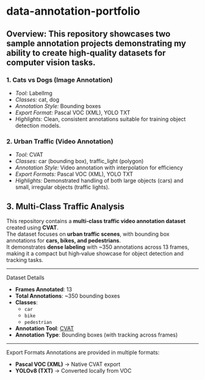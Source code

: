 # data-annotation-portfolio
## Overview: This repository showcases two sample annotation projects demonstrating my ability to create high‑quality datasets for computer vision tasks.
### 1. Cats vs Dogs (Image Annotation)
- *Tool:* LabelImg  
- *Classes:* cat, dog  
- *Annotation Style:* Bounding boxes  
- *Export Format:* Pascal VOC (XML), YOLO TXT
- *Highlights:* Clean, consistent annotations suitable for training object detection models.
### 2. Urban Traffic (Video Annotation)
- *Tool:* CVAT  
- *Classes:* car (bounding box), traffic_light (polygon)  
- *Annotation Style:* Video annotation with interpolation for efficiency  
- *Export Formats:* Pascal VOC (XML), YOLO TXT  
- *Highlights:* Demonstrated handling of both large objects (cars) and small, irregular objects (traffic lights).

## 3. Multi-Class Traffic Analysis
This repository contains a **multi‑class traffic video annotation dataset** created using **CVAT**.  
The dataset focuses on **urban traffic scenes**, with bounding box annotations for **cars, bikes, and pedestrians**.  
It demonstrates **dense labeling** with ~350 annotations across 13 frames, making it a compact but high‑value showcase for object detection and tracking tasks.

---

 Dataset Details
- **Frames Annotated**: 13  
- **Total Annotations**: ~350 bounding boxes  
- **Classes**:  
  - `car`  
  - `bike`  
  - `pedestrian`  
- **Annotation Tool**: [CVAT](https://cvat.ai)  
- **Annotation Type**: Bounding boxes (with tracking across frames)  

---

 Export Formats
Annotations are provided in multiple formats:
- **Pascal VOC (XML)** → Native CVAT export  
- **YOLOv8 (TXT)** → Converted locally from VOC 
